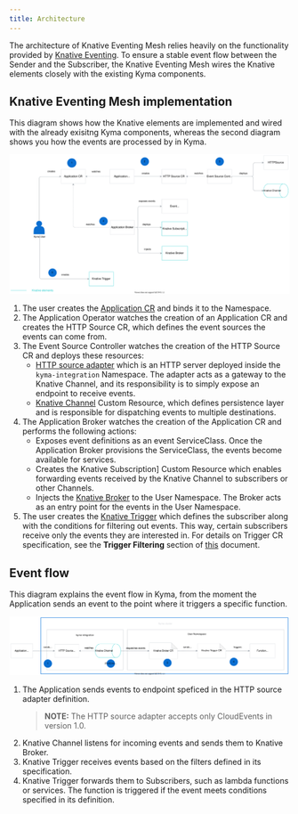 ```yaml
---
title: Architecture
---
```


The architecture of Knative Eventing Mesh relies heavily on the functionality provided by [Knative Eventing](https://knative.dev/docs/eventing/). To ensure a stable event flow between the Sender and the Subscriber, the Knative Eventing Mesh wires the Knative elements closely with the existing Kyma components.

## Knative Eventing Mesh implementation

This diagram shows how the Knative elements are implemented and wired with the already exisitng Kyma components, whereas the second diagram shows you how the events are processed by in Kyma.

![Eventing implementation](./assets/eventing-mesh-implementation.svg)

1. The user creates the [Application CR](https://kyma-project.io/docs/components/application-connector/#custom-resource-application) and binds it to the Namespace. 
2. The Application Operator watches the creation of an Application CR and creates the HTTP Source CR, which defines the event sources the events can come from. 
3. The Event Source Controller watches the creation of the HTTP Source CR and deploys these resources:
    * [HTTP source adapter](https://github.com/kyma-project/kyma/tree/master/components/event-sources/adapter/http) which is an HTTP server deployed inside the `kyma-integration` Namespace. The adapter acts as a gateway to the Knative Channel, and its responsibility is to simply expose an endpoint to receive events. 
    * [Knative Channel](https://knative.dev/docs/eventing/channels/) Custom Resource, which defines persistence layer and is responsible for dispatching events to multiple destinations. 
4. The Application Broker watches the creation of the Application CR and performs the following actions:
    * Exposes event definitions as an event ServiceClass. Once the Application Broker provisions the ServiceClass, the events become available for services. 
    * Creates the Knative Subscription] Custom Resource which enables forwarding events received by the Knative Channel to subscribers or other Channels. 
    * Injects the [Knative Broker](https://knative.dev/docs/eventing/broker-trigger/) to the User Namespace. The Broker acts as an entry point for the events in the User Namespace. 
5. The user creates the [Knative Trigger](https://knative.dev/docs/eventing/broker-trigger/) which defines the subscriber along with the conditions for filtering out events. This way, certain subscribers receive only the events they are interested in. For details on Trigger CR specification, see the **Trigger Filtering** section of [this](https://knative.dev/docs/eventing/broker-trigger/) document.

## Event flow 

This diagram explains the event flow in Kyma, from the moment the Application sends an event to the point where it triggers a specific function.

![Eventing flow](./assets/eventing-mesh-flow.svg)

1. The Application sends events to endpoint speficed in the HTTP source adapter definition.
    >**NOTE:** The HTTP source adapter accepts only CloudEvents in version 1.0. 
2. Knative Channel listens for incoming events and sends them to Knative Broker.
3. Knative Trigger receives events based on the filters defined in its specification. 
4. Knative Trigger forwards them to Subscribers, such as lambda functions or services. The function is triggered if the event meets conditions specified in its definition.
